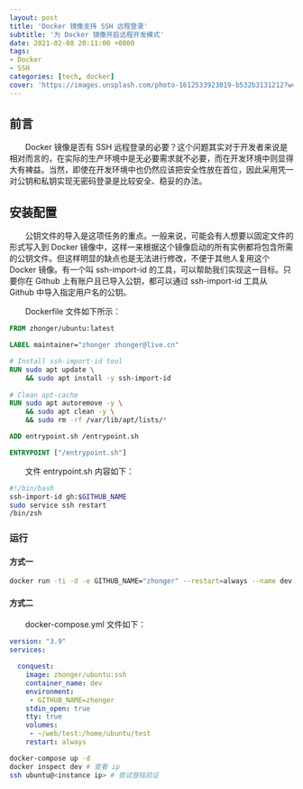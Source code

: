 ```yaml
---
layout: post
title: 'Docker 镜像支持 SSH 远程登录'
subtitle: '为 Docker 镜像开启远程开发模式'
date: 2021-02-08 20:11:00 +0800
tags: 
- Docker
- SSH
categories: [tech, docker]
cover: 'https://images.unsplash.com/photo-1612533923019-b532b3131212?w=1600&q=900'
---
```


## 前言

&emsp;&emsp;Docker 镜像是否有 SSH 远程登录的必要？这个问题其实对于开发者来说是相对而言的，在实际的生产环境中是无必要需求就不必要，而在开发环境中则显得大有裨益。当然，即使在开发环境中也仍然应该把安全性放在首位，因此采用凭一对公钥和私钥实现无密码登录是比较安全、稳妥的办法。

## 安装配置

&emsp;&emsp;公钥文件的导入是这项任务的重点。一般来说，可能会有人想要以固定文件的形式写入到 Docker 镜像中，这样一来根据这个镜像启动的所有实例都将包含所需的公钥文件。但这样明显的缺点也是无法进行修改，不便于其他人复用这个 Docker 镜像。有一个叫 ssh-import-id 的工具，可以帮助我们实现这一目标。只要你在 Github 上有账户且已导入公钥，都可以通过 ssh-import-id 工具从 Github 中导入指定用户名的公钥。

&emsp;&emsp;Dockerfile 文件如下所示：

```dockerfile
FROM zhonger/ubuntu:latest

LABEL maintainer="zhonger zhonger@live.cn"

# Install ssh-import-id tool
RUN sudo apt update \
    && sudo apt install -y ssh-import-id 
    
# Clean apt-cache
RUN sudo apt autoremove -y \
    && sudo apt clean -y \
    && sudo rm -rf /var/lib/apt/lists/*

ADD entrypoint.sh /entrypoint.sh

ENTRYPOINT ["/entrypoint.sh"]
```

&emsp;&emsp;文件 entrypoint.sh 内容如下：

```bash
#!/bin/bash
ssh-import-id gh:$GITHUB_NAME
sudo service ssh restart
/bin/zsh
```

### 运行

#### 方式一

```bash
docker run -ti -d -e GITHUB_NAME="zhonger" --restart=always --name dev zhonger/ubuntu:ssh
```

#### 方式二

&emsp;&emsp;docker-compose.yml 文件如下：

```yaml
version: "3.9"
services:

  conquest:
    image: zhonger/ubuntu:ssh
    container_name: dev
    environment:
     - GITHUB_NAME=zhonger
    stdin_open: true
    tty: true
    volumes:
     - ~/web/test:/home/ubuntu/test
    restart: always
```

```bash
docker-compose up -d
docker inspect dev # 查看 ip
ssh ubuntu@<instance ip> # 尝试登陆验证
```
